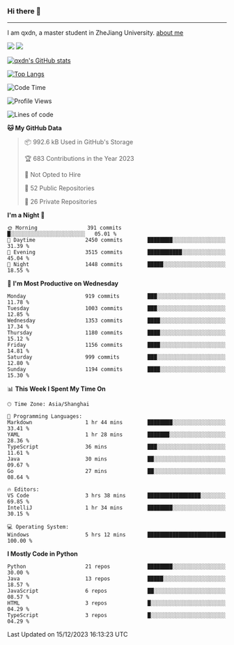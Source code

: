 ### Hi there 👋
---

I am qxdn, a master student in ZheJiang University. [about me](https://qianxu.run/about/)

[![](https://img.shields.io/badge/blog-qxdn-brightgreen?style=for-the-badge&logo=hexo)](https://qianxu.run) [![](https://img.shields.io/badge/bilibili-qxdn-ff69b4?style=for-the-badge&logo=Bilibili)](https://space.bilibili.com/11674667)


[![qxdn's GitHub stats](https://github-readme-stats.vercel.app/api?username=qxdn&count_private=true&show_icons=true)](https://github.com/qxdn)

[![Top Langs](https://github-readme-stats.vercel.app/api/top-langs/?username=qxdn&layout=compact)](https://github.com/qxdn)

<!--START_SECTION:waka-->
![Code Time](http://img.shields.io/badge/Code%20Time-1%2C329%20hrs%2013%20mins-blue)

![Profile Views](http://img.shields.io/badge/Profile%20Views-9-blue)

![Lines of code](https://img.shields.io/badge/From%20Hello%20World%20I%27ve%20Written-10.7%20million%20lines%20of%20code-blue)

**🐱 My GitHub Data** 

> 📦 992.6 kB Used in GitHub's Storage 
 > 
> 🏆 683 Contributions in the Year 2023
 > 
> 🚫 Not Opted to Hire
 > 
> 📜 52 Public Repositories 
 > 
> 🔑 26 Private Repositories 
 > 
**I'm a Night 🦉** 

```text
🌞 Morning                391 commits         █░░░░░░░░░░░░░░░░░░░░░░░░   05.01 % 
🌆 Daytime                2450 commits        ████████░░░░░░░░░░░░░░░░░   31.39 % 
🌃 Evening                3515 commits        ███████████░░░░░░░░░░░░░░   45.04 % 
🌙 Night                  1448 commits        █████░░░░░░░░░░░░░░░░░░░░   18.55 % 
```
📅 **I'm Most Productive on Wednesday** 

```text
Monday                   919 commits         ███░░░░░░░░░░░░░░░░░░░░░░   11.78 % 
Tuesday                  1003 commits        ███░░░░░░░░░░░░░░░░░░░░░░   12.85 % 
Wednesday                1353 commits        ████░░░░░░░░░░░░░░░░░░░░░   17.34 % 
Thursday                 1180 commits        ████░░░░░░░░░░░░░░░░░░░░░   15.12 % 
Friday                   1156 commits        ████░░░░░░░░░░░░░░░░░░░░░   14.81 % 
Saturday                 999 commits         ███░░░░░░░░░░░░░░░░░░░░░░   12.80 % 
Sunday                   1194 commits        ████░░░░░░░░░░░░░░░░░░░░░   15.30 % 
```


📊 **This Week I Spent My Time On** 

```text
🕑︎ Time Zone: Asia/Shanghai

💬 Programming Languages: 
Markdown                 1 hr 44 mins        ████████░░░░░░░░░░░░░░░░░   33.41 % 
YAML                     1 hr 28 mins        ███████░░░░░░░░░░░░░░░░░░   28.36 % 
TypeScript               36 mins             ███░░░░░░░░░░░░░░░░░░░░░░   11.61 % 
Java                     30 mins             ██░░░░░░░░░░░░░░░░░░░░░░░   09.67 % 
Go                       27 mins             ██░░░░░░░░░░░░░░░░░░░░░░░   08.64 % 

🔥 Editors: 
VS Code                  3 hrs 38 mins       █████████████████░░░░░░░░   69.85 % 
IntelliJ                 1 hr 34 mins        ████████░░░░░░░░░░░░░░░░░   30.15 % 

💻 Operating System: 
Windows                  5 hrs 12 mins       █████████████████████████   100.00 % 
```

**I Mostly Code in Python** 

```text
Python                   21 repos            ████████░░░░░░░░░░░░░░░░░   30.00 % 
Java                     13 repos            █████░░░░░░░░░░░░░░░░░░░░   18.57 % 
JavaScript               6 repos             ██░░░░░░░░░░░░░░░░░░░░░░░   08.57 % 
HTML                     3 repos             █░░░░░░░░░░░░░░░░░░░░░░░░   04.29 % 
TypeScript               3 repos             █░░░░░░░░░░░░░░░░░░░░░░░░   04.29 % 
```




 Last Updated on 15/12/2023 16:13:23 UTC
<!--END_SECTION:waka-->

<!--
**qxdn/qxdn** is a ✨ _special_ ✨ repository because its `README.md` (this file) appears on your GitHub profile.

Here are some ideas to get you started:

- 🔭 I’m currently working on ...
- 🌱 I’m currently learning ...
- 👯 I’m looking to collaborate on ...
- 🤔 I’m looking for help with ...
- 💬 Ask me about ...
- 📫 How to reach me: ...
- 😄 Pronouns: ...
- ⚡ Fun fact: ...
-->
